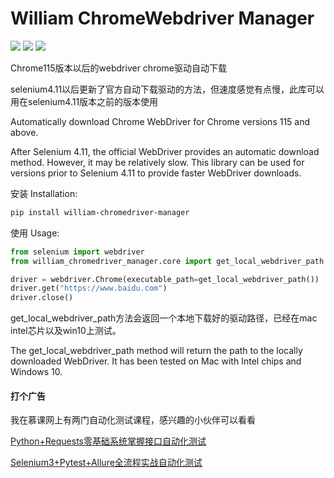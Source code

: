 # William ChromeWebdriver Manager

![](https://img.shields.io/badge/python-%3E%3D3.7-brightgreen)
![](https://img.shields.io/badge/License-MIT-blue)
![](https://img.shields.io/badge/version-1.0-yellowgreen)

Chrome115版本以后的webdriver chrome驱动自动下载

selenium4.11以后更新了官方自动下载驱动的方法，但速度感觉有点慢，此库可以用在selenium4.11版本之前的版本使用

Automatically download Chrome WebDriver for Chrome versions 115 and above.

After Selenium 4.11, the official WebDriver provides an automatic download method. However, it may be relatively slow. This library can be used for versions prior to Selenium 4.11 to provide faster WebDriver downloads.

安装 Installation:
```bash
pip install william-chromedriver-manager
```
使用 Usage:
```python
from selenium import webdriver
from william_chromedriver_manager.core import get_local_webdriver_path

driver = webdriver.Chrome(executable_path=get_local_webdriver_path())
driver.get("https://www.baidu.com")
driver.close()
```
get_local_webdriver_path方法会返回一个本地下载好的驱动路径，已经在mac intel芯片以及win10上测试。

The get_local_webdriver_path method will return the path to the locally downloaded WebDriver. It has been tested on Mac with Intel chips and Windows 10.

#### 打个广告
我在慕课网上有两门自动化测试课程，感兴趣的小伙伴可以看看

[Python+Requests零基础系统掌握接口自动化测试](https://coding.imooc.com/class/629.html)

[Selenium3+Pytest+Allure全流程实战自动化测试](https://coding.imooc.com/class/592.html)
